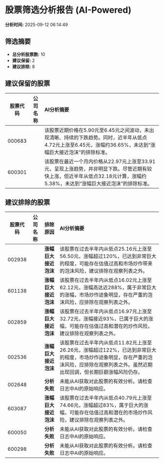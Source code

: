 # 股票筛选分析报告 (AI-Powered)

**分析时间:** 2025-09-12 06:14:49

## 筛选摘要

- **总分析股票数:** 10
- **建议保留:** 2
- **建议排除:** 8

## 建议保留的股票

| 股票代码 | 公司名称 | AI分析摘要 |
|:---:|:---:|:---|
| 000683 |  | 该股票近期价格在5.90元至6.45元之间波动，未出现清晰、持续的下跌趋势。同时，近半年从低点4.72元上涨至6.45元，涨幅约36.65%，未达到“涨幅巨大接近泡沫”的排除标准。 |
| 600301 |  | 该股票在最近一个月内价格从22.97元上涨至33.91元，呈现上涨趋势，并非明显下跌。尽管近期有较快上涨，但近半年从低点32.18元计算，涨幅约5.38%，未达到“涨幅巨大接近泡沫”的排除标准。 |

## 建议排除的股票

| 股票代码 | 公司名称 | 排除原因 | AI分析摘要 |
|:---:|:---:|:---:|:---|
| 002938 |  | **涨幅巨大接近泡沫** | 该股票在过去半年内从低点25.16元上涨至56.50元，涨幅超过120%，已达到非常巨大的程度，可能存在估值过高和市场炒作带来的泡沫风险，建议排除在观察列表之外。 |
| 601138 |  | **涨幅巨大接近泡沫** | 该股票在过去半年内从低点16.02元上涨至62.12元，涨幅高达近288%，属于非常巨大的涨幅，市场炒作迹象明显，存在严重的泡沫风险，应排除在观察列表之外。 |
| 002859 |  | **涨幅巨大接近泡沫** | 该股票在过去半年内从低点16.97元上涨至32.72元，涨幅接近93%，已属于巨大的涨幅，可能存在估值过高和潜在的炒作风险，建议排除在观察列表之外。 |
| 002536 |  | **涨幅巨大接近泡沫** | 该股票在过去半年内从低点11.82元上涨至26.26元，涨幅超过122%，已达到非常巨大的程度，市场炒作迹象明显，存在严重的泡沫风险，应排除在观察列表之外。虽然近期出现回调，但长期巨额涨幅风险仍存。 |
| 002648 |  | **分析失败** | 未能从AI获取对此股票的有效分析。请检查日志中AI的原始响应。 |
| 603087 |  | **涨幅巨大接近泡沫** | 该股票在过去半年内从低点40.79元上涨至74.66元，涨幅超过83%，属于巨大的涨幅，可能存在估值过高和潜在的市场炒作风险，建议排除在观察列表之外。 |
| 600050 |  | **分析失败** | 未能从AI获取对此股票的有效分析。请检查日志中AI的原始响应。 |
| 600298 |  | **分析失败** | 未能从AI获取对此股票的有效分析。请检查日志中AI的原始响应。 |
